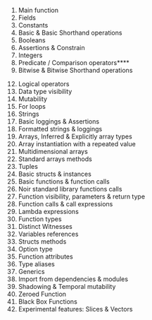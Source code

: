1. Main function
2. Fields
3. Constants
4. Basic & Basic Shorthand operations
5. Booleans
6. Assertions & Constrain
7. Integers
8. Predicate / Comparison operators**[](https://noir-lang.org/language_concepts/ops#predicate-operators)**
9. Bitwise & Bitwise Shorthand operations
<!-- 10. If expressions
11. If / Else expressions -->
12. Logical operators
13. Data type visibility
14. Mutability
15. For loops
16. Strings
17. Basic loggings & Assertions
18. Formatted strings & loggings 
19. Arrays, Inferred & Explicitly array types 
20. Array instantiation with a repeated value
21. Multidimensional arrays
22. Standard arrays methods
23. Tuples
24. Basic structs & instances
25. Basic functions & function calls
26. Noir standard library functions calls
27. Function visibility, parameters & return type
28. Function calls & call expressions
29. Lambda expressions
30. Function types
31. Distinct Witnesses
32. Variables references
33. Structs methods
34. Option<T> type
35. Function attributes
36. Type aliases
37. Generics
38. Import from dependencies & modules
39. Shadowing & Temporal mutability
40. Zeroed Function
41. Black Box Functions
42. Experimental features: Slices & Vectors